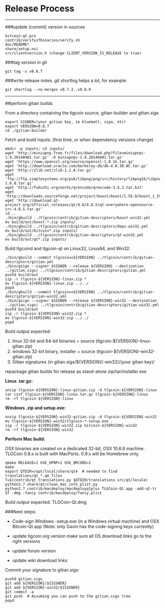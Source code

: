 Release Process
====================

* * *

###update (commit) version in sources


	bitcoin-qt.pro
	contrib/verifysfbinaries/verify.sh
	doc/README*
	share/setup.nsi
	src/clientversion.h (change CLIENT_VERSION_IS_RELEASE to true)

###tag version in git

	git tag -s v0.8.7

###write release notes. git shortlog helps a lot, for example:

	git shortlog --no-merges v0.7.2..v0.8.0

* * *

##perform gitian builds

 From a directory containing the tlgcoin source, gitian-builder and gitian.sigs
  
	export SIGNER=(your gitian key, ie bluematt, sipa, etc)
	export VERSION=0.8.7
	cd ./gitian-builder

 Fetch and build inputs: (first time, or when dependency versions change)

	mkdir -p inputs; cd inputs/
	wget 'http://miniupnp.free.fr/files/download.php?file=miniupnpc-1.9.20140401.tar.gz' -O miniupnpc-1.9.20140401.tar.gz'
	wget 'https://www.openssl.org/source/openssl-1.0.1k.tar.gz'
	wget 'http://download.oracle.com/berkeley-db/db-4.8.30.NC.tar.gz'
	wget 'http://zlib.net/zlib-1.2.8.tar.gz'
	wget 'ftp://ftp.simplesystems.org/pub/libpng/png/src/history/libpng16/libpng-1.6.8.tar.gz'
	wget 'http://fukuchi.org/works/qrencode/qrencode-3.4.3.tar.bz2'
	wget 'http://downloads.sourceforge.net/project/boost/boost/1.55.0/boost_1_55_0.tar.bz2'
	wget 'http://download.qt-project.org/official_releases/qt/4.8/4.8.5/qt-everywhere-opensource-src-4.8.5.tar.gz'
	cd ..
	./bin/gbuild ../tlgcoin/contrib/gitian-descriptors/boost-win32.yml
	mv build/out/boost-*.zip inputs/
	./bin/gbuild ../tlgcoin/contrib/gitian-descriptors/deps-win32.yml
	mv build/out/bitcoin*.zip inputs/
	./bin/gbuild ../tlgcoin/contrib/gitian-descriptors/qt-win32.yml
	mv build/out/qt*.zip inputs/

 Build tlgcoind and tlgcoin-qt on Linux32, Linux64, and Win32:
  
	./bin/gbuild --commit tlgcoin=v${VERSION} ../tlgcoin/contrib/gitian-descriptors/gitian.yml
	./bin/gsign --signer $SIGNER --release ${VERSION} --destination ../gitian.sigs/ ../tlgcoin/contrib/gitian-descriptors/gitian.yml
	pushd build/out
	zip -r tlgcoin-${VERSION}-linux.zip *
	mv tlgcoin-${VERSION}-linux.zip ../../
	popd
	./bin/gbuild --commit tlgcoin=v${VERSION} ../tlgcoin/contrib/gitian-descriptors/gitian-win32.yml
	./bin/gsign --signer $SIGNER --release ${VERSION}-win32 --destination ../gitian.sigs/ ../tlgcoin/contrib/gitian-descriptors/gitian-win32.yml
	pushd build/out
	zip -r tlgcoin-${VERSION}-win32.zip *
	mv tlgcoin-${VERSION}-win32.zip ../../
	popd

  Build output expected:

  1. linux 32-bit and 64-bit binaries + source (tlgcoin-${VERSION}-linux-gitian.zip)
  2. windows 32-bit binary, installer + source (tlgcoin-${VERSION}-win32-gitian.zip)
  3. Gitian signatures (in gitian.sigs/${VERSION}[-win32]/(your gitian key)/

repackage gitian builds for release as stand-alone zip/tar/installer exe

**Linux .tar.gz:**

	unzip tlgcoin-${VERSION}-linux-gitian.zip -d tlgcoin-${VERSION}-linux
	tar czvf tlgcoin-${VERSION}-linux.tar.gz tlgcoin-${VERSION}-linux
	rm -rf tlgcoin-${VERSION}-linux

**Windows .zip and setup.exe:**

	unzip tlgcoin-${VERSION}-win32-gitian.zip -d tlgcoin-${VERSION}-win32
	mv tlgcoin-${VERSION}-win32/tlgcoin-*-setup.exe .
	zip -r tlgcoin-${VERSION}-win32.zip bitcoin-${VERSION}-win32
	rm -rf tlgcoin-${VERSION}-win32

**Perform Mac build:**

  OSX binaries are created on a dedicated 32-bit, OSX 10.6.8 machine.
  TLGCoin 0.8.x is built with MacPorts.  0.9.x will be Homebrew only.

	qmake RELEASE=1 USE_UPNP=1 USE_QRCODE=1
	make
	export QTDIR=/opt/local/share/qt4  # needed to find translations/qt_*.qm files
	T=$(contrib/qt_translations.py $QTDIR/translations src/qt/locale)
	python2.7 share/qt/clean_mac_info_plist.py
	python2.7 contrib/macdeploy/macdeployqtplus TLGCoin-Qt.app -add-qt-tr $T -dmg -fancy contrib/macdeploy/fancy.plist

 Build output expected: TLGCoin-Qt.dmg

###Next steps:

* Code-sign Windows -setup.exe (in a Windows virtual machine) and
  OSX Bitcoin-Qt.app (Note: only Gavin has the code-signing keys currently)

* update tlgcoin.org version
  make sure all OS download links go to the right versions

* update forum version

* update wiki download links

Commit your signature to gitian.sigs:

	pushd gitian.sigs
	git add ${VERSION}/${SIGNER}
	git add ${VERSION}-win32/${SIGNER}
	git commit -a
	git push  # Assuming you can push to the gitian.sigs tree
	popd

